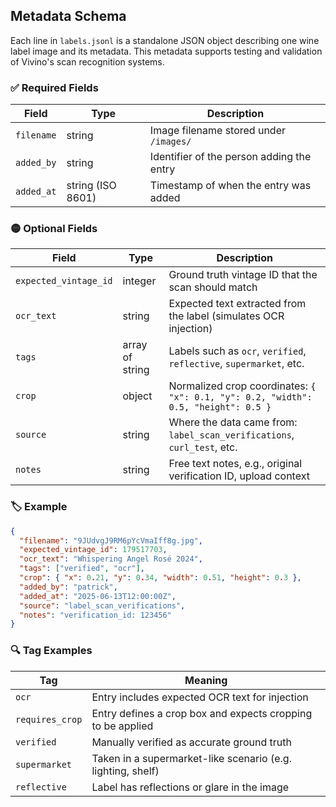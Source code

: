 ## Metadata Schema

Each line in `labels.jsonl` is a standalone JSON object describing one wine label image and its metadata. This metadata supports testing and validation of Vivino's scan recognition systems.

### ✅ Required Fields

| Field      | Type     | Description                          |
|------------|----------|--------------------------------------|
| `filename` | string   | Image filename stored under `/images/` |
| `added_by` | string   | Identifier of the person adding the entry |
| `added_at` | string (ISO 8601) | Timestamp of when the entry was added |

### 🟡 Optional Fields

| Field                 | Type            | Description                                                                 |
|----------------------|-----------------|-----------------------------------------------------------------------------|
| `expected_vintage_id`| integer         | Ground truth vintage ID that the scan should match                          |
| `ocr_text`           | string          | Expected text extracted from the label (simulates OCR injection)           |
| `tags`               | array of string | Labels such as `ocr`, `verified`, `reflective`, `supermarket`, etc.        |
| `crop`               | object          | Normalized crop coordinates: `{ "x": 0.1, "y": 0.2, "width": 0.5, "height": 0.5 }` |
| `source`             | string          | Where the data came from: `label_scan_verifications`, `curl_test`, etc.    |
| `notes`              | string          | Free text notes, e.g., original verification ID, upload context             |

### 🏷 Example

```json
{
  "filename": "9JUdvgJ9RM6pYcVmaIff8g.jpg",
  "expected_vintage_id": 179517703,
  "ocr_text": "Whispering Angel Rosé 2024",
  "tags": ["verified", "ocr"],
  "crop": { "x": 0.21, "y": 0.34, "width": 0.51, "height": 0.3 },
  "added_by": "patrick",
  "added_at": "2025-06-13T12:00:00Z",
  "source": "label_scan_verifications",
  "notes": "verification_id: 123456"
}
```

### 🔍 Tag Examples

| Tag            | Meaning                                                      |
|----------------|--------------------------------------------------------------|
| `ocr`          | Entry includes expected OCR text for injection               |
| `requires_crop`| Entry defines a crop box and expects cropping to be applied  |
| `verified`     | Manually verified as accurate ground truth                   |
| `supermarket`  | Taken in a supermarket-like scenario (e.g. lighting, shelf)  |
| `reflective`   | Label has reflections or glare in the image                  |

